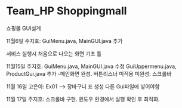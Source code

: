 # Team_HP Shoppingmall
쇼핑몰 GUI설계

11월6일 주지호: GuiMenu.java, MainGUI.java 추가

서비스 실행시 처음으로 나오는 화면 기초 틀 


11월15일 주지호: GuiMenu.java, MainGUI.java 수정
    GuiUppermenu.java, ProductGui.java 추가
    -메인화면 완성. 버튼리스너 미적용
    미완성: 스크롤바


11월 16일 고은아: Ex01 --> 장바구니 표 생성
다른 Gui파일에 넣어야함


11월 17일 주지호: 스크롤바 구현. 윈도우 환경에서 실행 확인 후 최적화.

